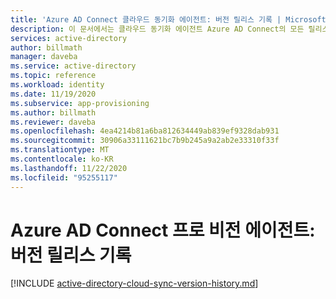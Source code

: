 ```yaml
---
title: 'Azure AD Connect 클라우드 동기화 에이전트: 버전 릴리스 기록 | Microsoft Docs'
description: 이 문서에서는 클라우드 동기화 에이전트 Azure AD Connect의 모든 릴리스를 나열 하 고 새로운 기능 및 해결 된 문제에 대해 설명 합니다.
services: active-directory
author: billmath
manager: daveba
ms.service: active-directory
ms.topic: reference
ms.workload: identity
ms.date: 11/19/2020
ms.subservice: app-provisioning
ms.author: billmath
ms.reviewer: daveba
ms.openlocfilehash: 4ea4214b81a6ba812634449ab839ef9328dab931
ms.sourcegitcommit: 30906a33111621bc7b9b245a9a2ab2e33310f33f
ms.translationtype: MT
ms.contentlocale: ko-KR
ms.lasthandoff: 11/22/2020
ms.locfileid: "95255117"
---
```

# <a name="azure-ad-connect-provisioning-agent-version-release-history"></a>Azure AD Connect 프로 비전 에이전트: 버전 릴리스 기록

[!INCLUDE [active-directory-cloud-sync-version-history.md](../../../includes/active-directory-cloud-sync-version-history.md)]